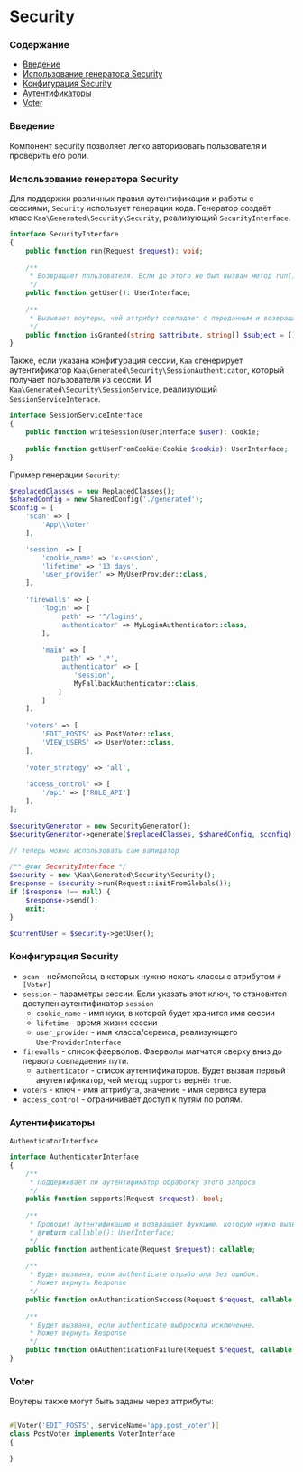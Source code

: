 # Security

### Содержание

* [Введение](#введение)
* [Использование генератора Security](#использование-генератора-security)
* [Конфигурация Security](#конфигурация-security)
* [Аутентификаторы](#аутентификаторы)
* [Voter](#voter)

### Введение

Компонент security позволяет легко авторизовать пользователя и проверить его роли.

### Использование генератора Security

Для поддержки различных правил аутентификации и работы с сессиями, `Security` использует генерации кода.
Генератор создаёт класс `Kaa\Generated\Security\Security`, реализующий `SecurityInterface`.

```php
interface SecurityInterface
{
    public function run(Request $request): void;
    
    /**
     * Возвращает пользователя. Если до этого не был вызван метод run(), то выкинет исключение
     */
    public function getUser(): UserInterface;
    
    /**
     * Вызывает воутеры, чей аттрибут совпадает с переданным и возвращает true, если доступ разрешён
     */
    public function isGranted(string $attribute, string[] $subject = []): bool;
}
```

Также, если указана конфигурация сессии, `Kaa` сгенерирует аутентификатор `Kaa\Generated\Security\SessionAuthenticator`, который получает пользователя из сессии.
И `Kaa\Generated\Security\SessionService`, реализующий `SessionServiceInterace`.

```php
interface SessionServiceInterface
{
    public function writeSession(UserInterface $user): Cookie;
    
    public function getUserFromCookie(Cookie $cookie): UserInterface;
}
```

Пример генерации `Security`:

```php
$replacedClasses = new ReplacedClasses();
$sharedConfig = new SharedConfig('./generated');
$config = [
    'scan' => [
        'App\\Voter'
    ],

    'session' => [
        'cookie_name' => 'x-session',
        'lifetime' => '13 days',
        'user_provider' => MyUserProvider::class,
    ],
    
    'firewalls' => [
        'login' => [
            'path' => '^/login$',
            'authenticator' => MyLoginAuthenticator::class,
        ],
        
        'main' => [
            'path' => '.*',
            'authenticator' => [
                'session',
                MyFallbackAuthenticator::class,
            ]    
        ]
    ],
    
    'voters' => [
        'EDIT_POSTS' => PostVoter::class,
        'VIEW_USERS' => UserVoter::class,
    ],
    
    'voter_strategy' => 'all',
    
    'access_control' => [
        '/api' => ['ROLE_API']
    ],
];

$securityGenerator = new SecurityGenerator();
$securityGenerator->generate($replacedClasses, $sharedConfig, $config);

// теперь можно использовать сам валидатор

/** @var SecurityInterface */
$security = new \Kaa\Generated\Security\Security();
$response = $security->run(Request::initFromGlobals());
if ($response !== null) {
    $response->send();
    exit;
}

$currentUser = $security->getUser();
```

### Конфигурация Security

* `scan` - неймспейсы, в которых нужно искать классы с атрибутом `#[Voter]`
* `session` - параметры сессии. Если указать этот ключ, то становится доступен аутентификатор `session`
  * `cookie_name` - имя куки, в которой будет хранится имя сессии
  * `lifetime` - время жизни сессии
  * `user_provider` - имя класса/сервиса, реализующего `UserProviderInterface`
* `firewalls` - список фаерволов. Фаерволы матчатся сверху вниз до первого совпадаения пути.
  * `authenticator` - список аутентификаторов. Будет вызван первый анутентификатор, чей метод `supports` вернёт `true`.
* `voters` - ключ - имя аттрибута, значение - имя сервиса вутера
* `access_control` - ограничивает доступ к путям по ролям.

### Аутентификаторы

`AuthenticatorInterface`
```php
interface AuthenticatorInterface
{
    /**
     * Поддерживает ли аутентификатор обработку этого запроса
     */
    public function supports(Request $request): bool;
    
    /**
     * Проводит аутентификацию и возвращает функцию, которую нужно вызвать, чтобы получить пользователя
     * @return callable(): UserInterface;
     */
    public function authenticate(Request $request): callable;
    
    /**
     * Будет вызвана, если authenticate отработала без ошибок.
     * Может вернуть Response 
     */
    public function onAuthenticationSuccess(Request $request, callable $getUser): ?Response;
    
    /**
     * Будет вызвана, если authenticate выбросила исключение.
     * Может вернуть Response 
     */
    public function onAuthenticationFailure(Request $request, callable $getUser): ?Response;
}
```
### Voter

Воутеры также могут быть заданы через аттрибуты:
```php

#[Voter('EDIT_POSTS', serviceName='app.post_voter')]
class PostVoter implements VoterInterface
{

}
```
